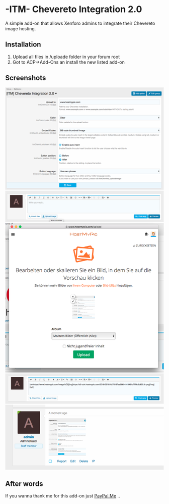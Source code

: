 # -ITM- Chevereto Integration 2.0

A simple add-on that allows Xenforo admins to integrate their Chevereto image hosting.

## Installation

1. Upload all files in /uploade folder in your forum root
2. Got to ACP->Add-Ons an install the new listed add-on

## Screenshots

![Options in ACP](https://github.com/McAtze/-ITM-CheveretoIntegration/blob/master/screenshots/options.png)
![Thread-1 in ACP](https://github.com/McAtze/-ITM-CheveretoIntegration/blob/master/screenshots/thread-%231.png)
![Upload in ACP](https://github.com/McAtze/-ITM-CheveretoIntegration/blob/master/screenshots/upload.png)
![Thread-2 in ACP](https://github.com/McAtze/-ITM-CheveretoIntegration/blob/master/screenshots/thread-%232.png)
![Thread-3 in ACP](https://github.com/McAtze/-ITM-CheveretoIntegration/blob/master/screenshots/thread-%233.png)

## After words

If you wanna thank me for this add-on just [PayPal.Me](https://www.paypal.me/itmaku) ..
